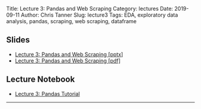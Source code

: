 Title: Lecture 3: Pandas and Web Scraping
Category: lectures
Date: 2019-09-11
Author: Chris Tanner
Slug: lecture3
Tags: EDA, exploratory data analysis, pandas, scraping, web scraping, dataframe


## Slides
- [Lecture 3: Pandas and Web Scraping [pptx]]({attach}presentation/Lecture3_Pandas_and_Scraping.pptx )
- [Lecture 3: Pandas and Web Scraping [pdf]]({attach}presentation/Lecture3_Pandas_and_Scraping.pdf )

## Lecture Notebook

- [Lecture 3: Pandas Tutorial]({filename}presentation/Lecture3_Notebook.ipynb)

<hr>